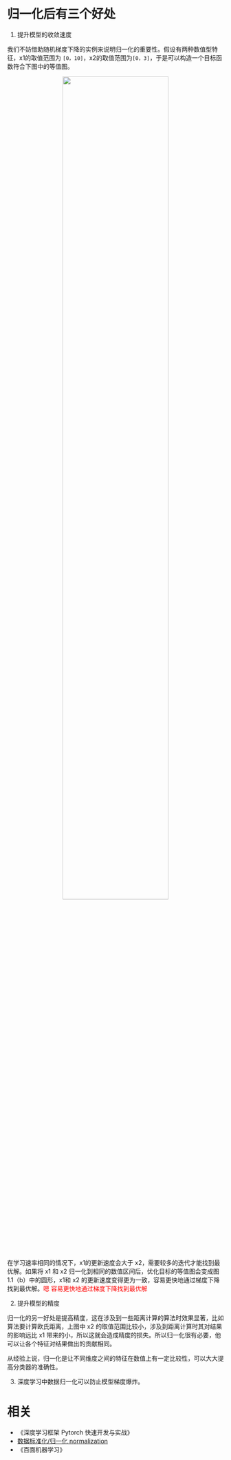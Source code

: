 

# 归一化后有三个好处

1. 提升模型的收敛速度

我们不妨借助随机梯度下降的实例来说明归一化的重要性。假设有两种数值型特征，x1的取值范围为 `[0，10]`，x2的取值范围为`[0，3]`，于是可以构造一个目标函数符合下图中的等值图。

<p align="center">
    <img width="70%" height="70%" src="http://images.iterate.site/blog/image/20190322/y5vblKb9PTve.png?imageslim">
</p>


在学习速率相同的情况下，x1的更新速度会大于 x2，需要较多的迭代才能找到最优解。如果将 x1 和 x2 归一化到相同的数值区间后，优化目标的等值图会变成图 1.1（b）中的圆形，x1和 x2 的更新速度变得更为一致，容易更快地通过梯度下降找到最优解。<span style="color:red;">嗯 容易更快地通过梯度下降找到最优解</span>


2. 提升模型的精度

归一化的另一好处是提高精度，这在涉及到一些距离计算的算法时效果显著，比如算法要计算欧氏距离，上图中 x2 的取值范围比较小，涉及到距离计算时其对结果的影响远比 x1 带来的小，所以这就会造成精度的损失。所以归一化很有必要，他可以让各个特征对结果做出的贡献相同。

从经验上说，归一化是让不同维度之间的特征在数值上有一定比较性，可以大大提高分类器的准确性。

3. 深度学习中数据归一化可以防止模型梯度爆炸。



# 相关

- 《深度学习框架 Pytorch 快速开发与实战》
- [数据标准化/归一化 normalization](https://blog.csdn.net/pipisorry/article/details/52247379)
- 《百面机器学习》
